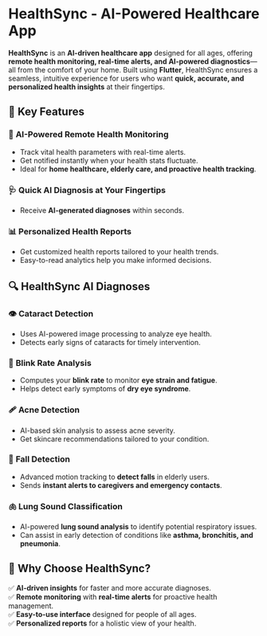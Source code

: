 # **HealthSync - AI-Powered Healthcare App**  

**HealthSync** is an **AI-driven healthcare app** designed for all ages, offering **remote health monitoring, real-time alerts, and AI-powered diagnostics**—all from the comfort of your home. Built using **Flutter**, HealthSync ensures a seamless, intuitive experience for users who want **quick, accurate, and personalized health insights** at their fingertips.  

## 🌟 **Key Features**  

### 🏥 **AI-Powered Remote Health Monitoring**  
- Track vital health parameters with real-time alerts.  
- Get notified instantly when your health stats fluctuate.  
- Ideal for **home healthcare, elderly care, and proactive health tracking**.  

### 🩺 **Quick AI Diagnosis at Your Fingertips**  
- Receive **AI-generated diagnoses** within seconds.  


### 📊 **Personalized Health Reports**  
- Get customized health reports tailored to your health trends.  
- Easy-to-read analytics help you make informed decisions.  

## 🔍 **HealthSync AI Diagnoses**  

### 👁️ **Cataract Detection**  
- Uses AI-powered image processing to analyze eye health.  
- Detects early signs of cataracts for timely intervention.  

### 👀 **Blink Rate Analysis**  
- Computes your **blink rate** to monitor **eye strain and fatigue**.  
- Helps detect early symptoms of **dry eye syndrome**.  

### 🩹 **Acne Detection**  
- AI-based skin analysis to assess acne severity.  
- Get skincare recommendations tailored to your condition.  

### 🚨 **Fall Detection**  
- Advanced motion tracking to **detect falls** in elderly users.  
- Sends **instant alerts to caregivers and emergency contacts**.  

### 🫁 **Lung Sound Classification**  
- AI-powered **lung sound analysis** to identify potential respiratory issues.  
- Can assist in early detection of conditions like **asthma, bronchitis, and pneumonia**.  

## 📌 **Why Choose HealthSync?**  
✅ **AI-driven insights** for faster and more accurate diagnoses.  
✅ **Remote monitoring** with **real-time alerts** for proactive health management.  
✅ **Easy-to-use interface** designed for people of all ages.  
✅ **Personalized reports** for a holistic view of your health.  

